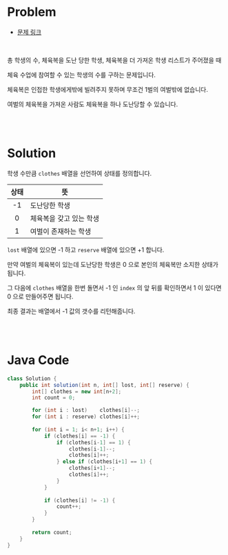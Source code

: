# Problem

- [문제 링크](https://programmers.co.kr/learn/courses/30/lessons/42862)

<br>

총 학생의 수, 체육복을 도난 당한 학생, 체육복을 더 가져온 학생 리스트가 주어졌을 때

체육 수업에 참여할 수 있는 학생의 수를 구하는 문제입니다.

체육복은 인접한 학생에게밖에 빌려주지 못하며 무조건 1벌의 여벌밖에 없습니다.

여벌의 체육복을 가져온 사람도 체육복을 하나 도난당할 수 있습니다.

<br><br>

# Solution

학생 수만큼 `clothes` 배열을 선언하여 상태를 정의합니다.

상태|뜻
:--:|--
-1|도난당한 학생
0|체육복을 갖고 있는 학생
1|여벌이 존재하는 학생

`lost` 배열에 있으면 -1 하고 `reserve` 배열에 있으면 +1 합니다.

만약 여벌의 체육복이 있는데 도난당한 학생은 0 으로 본인의 체육복만 소지한 상태가 됩니다.

그 다음에 `clothes` 배열을 한번 돌면서 -1 인 `index` 의 앞 뒤를 확인하면서 1 이 있다면 0 으로 만들어주면 됩니다.

최종 결과는 배열에서 -1 값의 갯수를 리턴해줍니다.


<br><br>

# Java Code

```java
class Solution {
    public int solution(int n, int[] lost, int[] reserve) {
        int[] clothes = new int[n+2];
        int count = 0;

        for (int i : lost)    clothes[i]--;
        for (int i : reserve) clothes[i]++;
        
        for (int i = 1; i< n+1; i++) {
            if (clothes[i] == -1) {
                if (clothes[i-1] == 1) {
                    clothes[i-1]--;
                    clothes[i]++;
                } else if (clothes[i+1] == 1) {
                    clothes[i+1]--;
                    clothes[i]++;
                }
            }
            
            if (clothes[i] != -1) {
                count++;
            }
        }
        
        return count;
    }
}
```